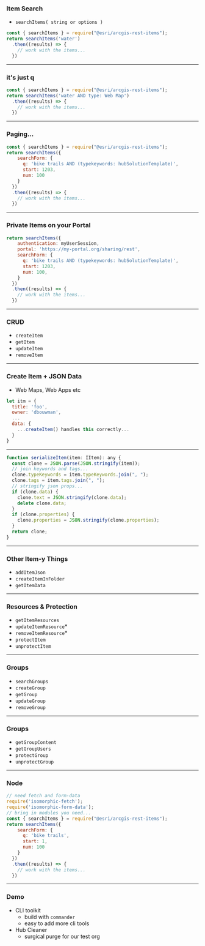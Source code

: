 <!-- .slide: data-background="img/bg-7.png" -->

### Item Search

- `searchItems( string or options )`

```js
const { searchItems } = require("@esri/arcgis-rest-items");
return searchItems('water')
  .then((results) => {
    // work with the items...
  })
```

---

<!-- .slide: data-background="img/bg-7.png" -->

### it's just q

```js
const { searchItems } = require("@esri/arcgis-rest-items");
return searchItems('water AND type: Web Map')
  .then((results) => {
    // work with the items...
  })
```

---

<!-- .slide: data-background="img/bg-7.png" -->

### Paging...

```js
const { searchItems } = require("@esri/arcgis-rest-items");
return searchItems({
    searchForm: {
      q: 'bike trails AND (typekeywords: hubSolutionTemplate)',
      start: 1203,
      num: 100
    }
  })
  .then((results) => {
    // work with the items...
  })
```

---

<!-- .slide: data-background="img/bg-7.png" -->

### Private Items on your Portal

```js
return searchItems({
    authentication: myUserSession,
    portal: 'https://my-portal.org/sharing/rest',
    searchForm: {
      q: 'bike trails AND (typekeywords: hubSolutionTemplate)',
      start: 1203,
      num: 100,
    }
  })
  .then((results) => {
    // work with the items...
  })
```


---

<!-- .slide: data-background="img/bg-7.png" -->

### CRUD
- `createItem`
- `getItem`
- `updateItem`
- `removeItem`

---

<!-- .slide: data-background="img/bg-7.png" -->

### Create Item + JSON Data
- Web Maps, Web Apps etc

```js
let itm = {
  title: 'foo',
  owner: 'dbouwman',
  ...
  data: {
    ...createItem() handles this correctly...
  }
}
```

---


<!-- .slide: data-background="img/bg-7.png" -->

```js
function serializeItem(item: IItem): any {
  const clone = JSON.parse(JSON.stringify(item));
  // join keywords and tags...
  clone.typeKeywords = item.typeKeywords.join(", ");
  clone.tags = item.tags.join(", ");
  // stringify json props...
  if (clone.data) {
    clone.text = JSON.stringify(clone.data);
    delete clone.data;
  }
  if (clone.properties) {
    clone.properties = JSON.stringify(clone.properties);
  }
  return clone;
}

```

---

<!-- .slide: data-background="img/bg-7.png" -->

### Other Item-y Things
- `addItemJson`
- `createItemInFolder`
- `getItemData`

---

<!-- .slide: data-background="img/bg-7.png" -->

### Resources & Protection

- `getItemResources`
- `updateItemResource`*
- `removeItemResource`*
- `protectItem`
- `unprotectItem`

---


<!-- .slide: data-background="img/bg-7.png" -->

### Groups

- `searchGroups`
- `createGroup`
- `getGroup`
- `updateGroup`
- `removeGroup`

---

<!-- .slide: data-background="img/bg-7.png" -->

### Groups


- `getGroupContent`
- `getGroupUsers`
- `protectGroup`
- `unprotectGroup`


---

<!-- .slide: data-background="img/bg-9.png" -->

### Node
```js
// need fetch and form-data
require('isomorphic-fetch');
require('isomorphic-form-data');
// bring in modules you need...
const { searchItems } = require("@esri/arcgis-rest-items");
return searchItems({
    searchForm: {
      q: 'bike trails',
      start: 1,
      num: 100
    }
  })
  .then((results) => {
    // work with the items...
  })
```

---

<!-- .slide: data-background="img/bg-9.png" -->

### Demo

- CLI toolkit
  - build with `commander`
  - easy to add more cli tools
- Hub Cleaner
  - surgical purge for our test org
